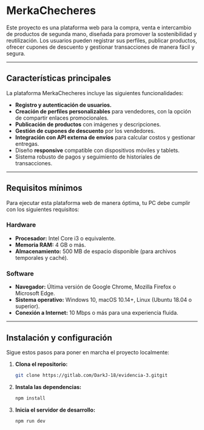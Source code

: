 # MerkaChecheres  

Este proyecto es una plataforma web para la compra, venta e intercambio de productos de segunda mano, diseñada para promover la sostenibilidad y reutilización. Los usuarios pueden registrar sus perfiles, publicar productos, ofrecer cupones de descuento y gestionar transacciones de manera fácil y segura.  

---

## Características principales
La plataforma MerkaChecheres incluye las siguientes funcionalidades:

- **Registro y autenticación de usuarios.**  
- **Creación de perfiles personalizables** para vendedores, con la opción de compartir enlaces promocionales.  
- **Publicación de productos** con imágenes y descripciones.  
- **Gestión de cupones de descuento** por los vendedores.  
- **Integración con API externa de envíos** para calcular costos y gestionar entregas.  
- Diseño **responsive** compatible con dispositivos móviles y tablets.  
- Sistema robusto de pagos y seguimiento de historiales de transacciones.  

---

## Requisitos mínimos

Para ejecutar esta plataforma web de manera óptima, tu PC debe cumplir con los siguientes requisitos:  

### Hardware

- **Procesador:** Intel Core i3 o equivalente.  
- **Memoria RAM:** 4 GB o más.  
- **Almacenamiento:** 500 MB de espacio disponible (para archivos temporales y caché).  

### Software

- **Navegador:** Última versión de Google Chrome, Mozilla Firefox o Microsoft Edge.  
- **Sistema operativo:** Windows 10, macOS 10.14+, Linux (Ubuntu 18.04 o superior).  
- **Conexión a Internet:** 10 Mbps o más para una experiencia fluida.  

---

## Instalación y configuración

Sigue estos pasos para poner en marcha el proyecto localmente:  

1. **Clona el repositorio:**  

   ```bash
   git clone https://gitlab.com/DarkJ-18/evidencia-3.gitgit

2. **Instala las dependencias:**  

   ```bash
   npm install

3. **Inicia el servidor de desarrollo:**  

   ```bash
   npm run dev


